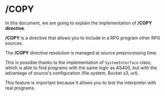 # /COPY

In this document, we are going to explain the implementation of **/COPY directive**.

**/COPY** is a directive that allows you to include in a RPG program other RPG sources.

The **/COPY** directive resolution is managed at source preprocessing time.

This is possible thanks to the implementation of `SystemInterface` class, which is able to find programs with the same logic as AS400, but with the advantage of source's configuration (file system, Bucket s3, url).

This feature is important because it allows you to test the interpreter with real programs.